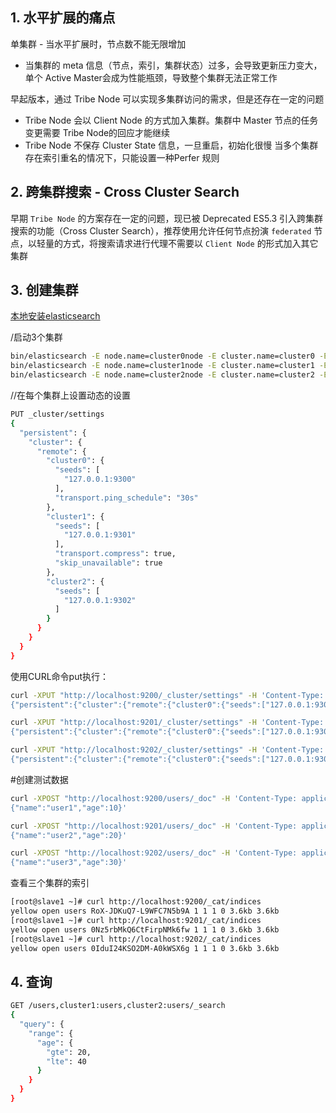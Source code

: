 ## 1. 水平扩展的痛点
单集群 - 当水平扩展时，节点数不能无限增加

 - 当集群的 meta 信息（节点，索引，集群状态）过多，会导致更新压力变大，单个 Active Master会成为性能瓶颈，导致整个集群无法正常工作

早起版本，通过 Tribe Node 可以实现多集群访问的需求，但是还存在一定的问题

 - Tribe Node 会以 Client Node 的方式加入集群。集群中 Master 节点的任务变更需要 Tribe Node的回应才能继续
 - Tribe Node 不保存 Cluster State 信息，一旦重启，初始化很慢 当多个集群存在索引重名的情况下，只能设置一种Perfer 规则


## 2. 跨集群搜索 - Cross Cluster Search
早期 `Tribe Node` 的方案存在一定的问题，现已被 Deprecated ES5.3 引入跨集群搜索的功能（Cross Cluster Search），推荐使用允许任何节点扮演 `federated` 节点，以轻量的方式，将搜索请求进行代理不需要以 `Client Node` 的形式加入其它集群

## 3. 创建集群
[本地安装elasticsearch](https://blog.csdn.net/xixihahalelehehe/article/details/109385145)


/启动3个集群

```bash
bin/elasticsearch -E node.name=cluster0node -E cluster.name=cluster0 -E path.data=cluster0_data -E discovery.type=single-node -E http.port=9200 -E transport.port=9300
bin/elasticsearch -E node.name=cluster1node -E cluster.name=cluster1 -E path.data=cluster1_data -E discovery.type=single-node -E http.port=9201 -E transport.port=9301
bin/elasticsearch -E node.name=cluster2node -E cluster.name=cluster2 -E path.data=cluster2_data -E discovery.type=single-node -E http.port=9202 -E transport.port=9302
```


//在每个集群上设置动态的设置

```bash
PUT _cluster/settings
{
  "persistent": {
    "cluster": {
      "remote": {
        "cluster0": {
          "seeds": [
            "127.0.0.1:9300"
          ],
          "transport.ping_schedule": "30s"
        },
        "cluster1": {
          "seeds": [
            "127.0.0.1:9301"
          ],
          "transport.compress": true,
          "skip_unavailable": true
        },
        "cluster2": {
          "seeds": [
            "127.0.0.1:9302"
          ]
        }
      }
    }
  }
}
```

使用CURL命令put执行：

```bash
curl -XPUT "http://localhost:9200/_cluster/settings" -H 'Content-Type: application/json' -d'
{"persistent":{"cluster":{"remote":{"cluster0":{"seeds":["127.0.0.1:9300"],"transport.ping_schedule":"30s"},"cluster1":{"seeds":["127.0.0.1:9301"],"transport.compress":true,"skip_unavailable":true},"cluster2":{"seeds":["127.0.0.1:9302"]}}}}}'

curl -XPUT "http://localhost:9201/_cluster/settings" -H 'Content-Type: application/json' -d'
{"persistent":{"cluster":{"remote":{"cluster0":{"seeds":["127.0.0.1:9300"],"transport.ping_schedule":"30s"},"cluster1":{"seeds":["127.0.0.1:9301"],"transport.compress":true,"skip_unavailable":true},"cluster2":{"seeds":["127.0.0.1:9302"]}}}}}'

curl -XPUT "http://localhost:9202/_cluster/settings" -H 'Content-Type: application/json' -d'
{"persistent":{"cluster":{"remote":{"cluster0":{"seeds":["127.0.0.1:9300"],"transport.ping_schedule":"30s"},"cluster1":{"seeds":["127.0.0.1:9301"],"transport.compress":true,"skip_unavailable":true},"cluster2":{"seeds":["127.0.0.1:9302"]}}}}}'
```


#创建测试数据

```bash
curl -XPOST "http://localhost:9200/users/_doc" -H 'Content-Type: application/json' -d'
{"name":"user1","age":10}'

curl -XPOST "http://localhost:9201/users/_doc" -H 'Content-Type: application/json' -d'
{"name":"user2","age":20}'

curl -XPOST "http://localhost:9202/users/_doc" -H 'Content-Type: application/json' -d'
{"name":"user3","age":30}'
```
查看三个集群的索引

```bash
[root@slave1 ~]# curl http://localhost:9200/_cat/indices
yellow open users RoX-JDKuQ7-L9WFC7N5b9A 1 1 1 0 3.6kb 3.6kb
[root@slave1 ~]# curl http://localhost:9201/_cat/indices
yellow open users 0Nz5rbMkQ6CtFirpNMk6fw 1 1 1 0 3.6kb 3.6kb
[root@slave1 ~]# curl http://localhost:9202/_cat/indices
yellow open users 0IduI24KSO2DM-A0kWSX6g 1 1 1 0 3.6kb 3.6kb
```

## 4. 查询

```bash
GET /users,cluster1:users,cluster2:users/_search
{
  "query": {
    "range": {
      "age": {
        "gte": 20,
        "lte": 40
      }
    }
  }
}
```



